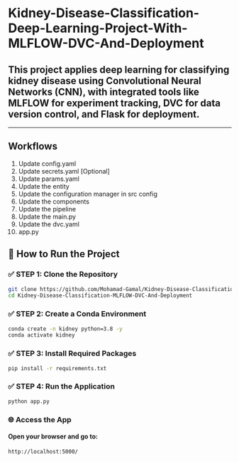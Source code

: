 # Kidney-Disease-Classification-Deep-Learning-Project-With-MLFLOW-DVC-And-Deployment
## This project applies deep learning for classifying kidney disease using Convolutional Neural Networks (CNN), with integrated tools like **MLFLOW** for experiment tracking, **DVC** for data version control, and **Flask** for deployment.

---

## Workflows
   1. Update config.yaml
   2. Update secrets.yaml [Optional]
   3. Update params.yaml
   4. Update the entity
   5. Update the configuration manager in src config
   6. Update the components
   7. Update the pipeline
   8. Update the main.py
   9. Update the dvc.yaml
   10. app.py

## 🚀 How to Run the Project

### ✅ STEP 1: Clone the Repository

```bash
git clone https://github.com/Mohamad-Gamal/Kidney-Disease-Classification-MLFLOW-DVC-And-Deployment.git
cd Kidney-Disease-Classification-MLFLOW-DVC-And-Deployment
```
### ✅ STEP 2: Create a Conda Environment

```bash
conda create -n kidney python=3.8 -y
conda activate kidney
```
### ✅ STEP 3: Install Required Packages

```bash
pip install -r requirements.txt
```
### ✅ STEP 4: Run the Application

```bash
python app.py
```
### 🌐 Access the App
#### Open your browser and go to:

```bash
http://localhost:5000/
```